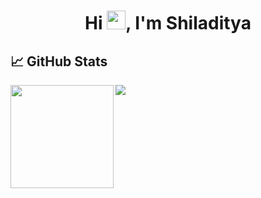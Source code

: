 <h1 align="center">Hi <img src="https://raw.githubusercontent.com/iampavangandhi/iampavangandhi/master/gifs/Hi.gif" width="30px">, I'm Shiladitya</h1>




<!--
**shiladityab24/shiladityab24** is a ✨ _special_ ✨ repository because its `README.md` (this file) appears on your GitHub profile.

Here are some ideas to get you started:

- 🔭 I’m currently working on ...
- 🌱 I’m currently learning ...
- 👯 I’m looking to collaborate on ...
- 🤔 I’m looking for help with ...
- 💬 Ask me about ...
- 📫 How to reach me: ...
- 😄 Pronouns: ...
- ⚡ Fun fact: ...
-->

## 📈 GitHub Stats
<div>
  <img height="165" align="left" src="https://github-readme-stats.vercel.app/api?username=shiladityab24&show_icons=true&theme=vue" />
  <img src="https://github-readme-stats.vercel.app/api/top-langs/?username=shiladityab24&layout=compact&show_icons=true&theme=vue" />
</div>
